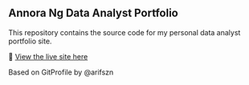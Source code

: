 ## Annora Ng Data Analyst Portfolio

This repository contains the source code for my personal data analyst portfolio site.

📍 [View the live site here](https://annorang.github.io/dataanalystprofile/)

Based on GitProfile by @arifszn
